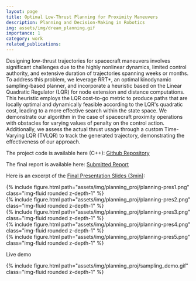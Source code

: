 ```yaml
---
layout: page
title: Optimal Low-Thrust Planning for Proximity Maneuvers
description: Planning and Decision-Making in Robotics
img: assets/img/dream_planning.gif
importance: 1
category: work
related_publications: 
---
```


Designing low-thrust trajectories for spacecraft maneuvers involves significant challenges due to the highly nonlinear dynamics, limited control authority, and extensive duration of trajectories spanning weeks or months. To address this problem, we leverage RRT*, an optimal kinodynamic sampling-based planner, and incorporate a heuristic based on the Linear Quadratic Regulator (LQR) for node extension and distance computations. This heuristic employs the LQR cost-to-go metric to produce paths that are locally optimal and dynamically feasible according to the LQR's quadratic cost, leading to a more effective search within the state space. We demonstrate our algorithm in the case of spacecraft proximity operations with obstacles for varying values of penalty on the control action. Additionally, we assess the actual thrust usage through a custom Time-Varying LQR (TVLQR) to track the generated trajectory, demonstrating the effectiveness of our approach. 

The project code is available here (C++): [Github Repository](https://github.com/Ibrassow/optimal-sampling-low-thrust)


The final report is available here: [Submitted Report](https://drive.google.com/file/d/1PTZc9Sl97MjSKvq5S3sFOHdUj97W1TjP/view)


Here is an excerpt of the [Final Presentation Slides (3min)](https://docs.google.com/presentation/d/1NIKLd9NjFxcs-A3EObMwHn_rSwJb_773/edit?usp=sharing&ouid=109638445335937349831&rtpof=true&sd=true):

<div class="row justify-content-sm-center">
    <div class="col-sm mt-3 mt-md-0">
        {% include figure.html path="assets/img/planning_proj/planning-pres1.png" class="img-fluid rounded z-depth-1" %}
    </div>
</div>

<div class="row justify-content-sm-center">
    <div class="col-sm mt-3 mt-md-0">
        {% include figure.html path="assets/img/planning_proj/planning-pres2.png" class="img-fluid rounded z-depth-1" %}
    </div>
</div>

<div class="row justify-content-sm-center">
    <div class="col-sm mt-3 mt-md-0">
        {% include figure.html path="assets/img/planning_proj/planning-pres3.png" class="img-fluid rounded z-depth-1" %}
    </div>
</div>

<div class="row justify-content-sm-center">
    <div class="col-sm mt-3 mt-md-0">
        {% include figure.html path="assets/img/planning_proj/planning-pres4.png" class="img-fluid rounded z-depth-1" %}
    </div>
</div>

<div class="row justify-content-sm-center">
    <div class="col-sm mt-3 mt-md-0">
        {% include figure.html path="assets/img/planning_proj/planning-pres5.png" class="img-fluid rounded z-depth-1" %}
    </div>
</div>

Live demo

<div class="row justify-content-sm-center">
    <div class="col-sm-10 mt-3 mt-md-0">
        {% include figure.html path="assets/img/planning_proj/sampling_demo.gif" class="img-fluid rounded z-depth-1" %}
    </div>
</div>
